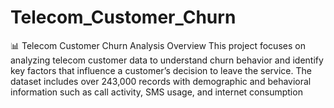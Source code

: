 # Telecom_Customer_Churn
 📊 Telecom Customer Churn Analysis Overview  This project focuses on analyzing telecom customer data to understand churn behavior and identify key factors that influence a customer’s decision to leave the service. The dataset includes over 243,000 records with demographic and behavioral information such as call activity, SMS usage, and internet consumption
